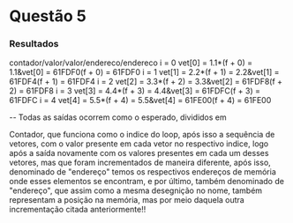 # Questão 5

### Resultados

contador/valor/valor/endereco/endereco
i = 0 vet[0] = 1.1*(f + 0) = 1.1&vet[0] = 61FDF0(f + 0) = 61FDF0
i = 1 vet[1] = 2.2*(f + 1) = 2.2&vet[1] = 61FDF4(f + 1) = 61FDF4
i = 2 vet[2] = 3.3*(f + 2) = 3.3&vet[2] = 61FDF8(f + 2) = 61FDF8
i = 3 vet[3] = 4.4*(f + 3) = 4.4&vet[3] = 61FDFC(f + 3) = 61FDFC
i = 4 vet[4] = 5.5*(f + 4) = 5.5&vet[4] = 61FE00(f + 4) = 61FE00



-- Todas as saídas ocorrem como o esperado, divididos em 

Contador, que funciona como o indice do loop, após isso a sequência de vetores, com o valor presente em cada vetor no respectivo indice, logo após a saída novamente com os valores presentes em cada um desses vetores, mas que foram incrementados de maneira diferente, após isso, denominado de "endereço" temos os respectivos endereços de memória onde esses elementos se encontram, e por último, também denominado de "endereço", que assim como a mesma desegnição no nome, também representam a posição na memória, mas por meio daquela outra incrementação citada anteriormente!!